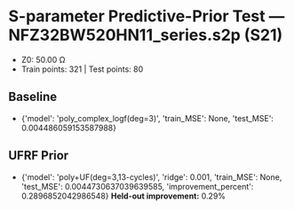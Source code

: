 # S-parameter Predictive-Prior Test — NFZ32BW520HN11_series.s2p (S21)
- Z0: 50.00 Ω
- Train points: 321  |  Test points: 80

## Baseline
- {'model': 'poly_complex_logf(deg=3)', 'train_MSE': None, 'test_MSE': 0.004486059153587988}

## UFRF Prior
- {'model': 'poly+UF(deg=3,13-cycles)', 'ridge': 0.001, 'train_MSE': None, 'test_MSE': 0.0044730637039639585, 'improvement_percent': 0.2896852042986548}
**Held-out improvement:** 0.29%